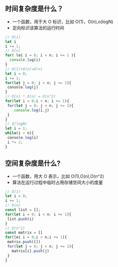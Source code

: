 ## 时间复杂度是什么？
- 一个函数，用于大 O 标识，比如 O(1)，O(n),o(logN)
- 定向标识该算法的运行时间
```js
// O(i)
let i
i += 1;
// O(n)
for( lei i = 0; i < n; i += 1 ){
  console.log(i)
}
// O(1)+O(n)=O(n)
let i = 0;
i += 1;
for(let j = 0; j < n; j += 1){
 console.log(j)
}
// O(n) * O(n) = O(n^2)
for(let i = 0;i < n; i += 1){
 for(let j = 0; j < n; j += 1){
    console.log(i,j)
 }
}
// O(logN)
let i = 1;
while(i < n){
 console.log(i)
 i *= 2;
}
```
## 空间复杂度是什么?
- 一个函数，用大 O 表示，比如 O(1),O(n),O(n^2)
- 算法在运行过程中临时占用存储空间大小的度量
```js
// O(1)
let i = 0;
i += 1;
// O(n)
const list = [];
for(let i = 0; i < n; i += 1){
 list.push(i)
}
// O(n^2)
const matrix = []
for(lei i = 0;i < n;i += 1){
 matrix.push([])
 for(let j = 0; j < n; j += 1){
   matrix[i].push(j)
 }
}
```